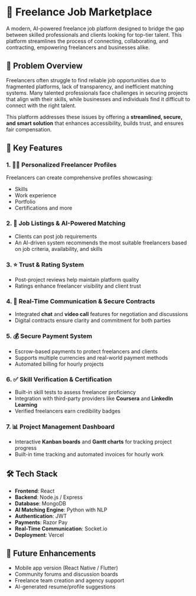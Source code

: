 # 💼 Freelance Job Marketplace

A modern, AI-powered freelance job platform designed to bridge the gap between skilled professionals and clients looking for top-tier talent. This platform streamlines the process of connecting, collaborating, and contracting, empowering freelancers and businesses alike.


## 🧩 Problem Overview

Freelancers often struggle to find reliable job opportunities due to fragmented platforms, lack of transparency, and inefficient matching systems. Many talented professionals face challenges in securing projects that align with their skills, while businesses and individuals find it difficult to connect with the right talent.

This platform addresses these issues by offering a **streamlined, secure, and smart solution** that enhances accessibility, builds trust, and ensures fair compensation.



## 🚀 Key Features

### 1. 🧑‍💻 Personalized Freelancer Profiles  
Freelancers can create comprehensive profiles showcasing:
- Skills
- Work experience
- Portfolio
- Certifications and more

### 2. 📄 Job Listings & AI-Powered Matching  
- Clients can post job requirements  
- An AI-driven system recommends the most suitable freelancers based on job criteria, availability, and skills

### 3. ⭐ Trust & Rating System  
- Post-project reviews help maintain platform quality  
- Ratings enhance freelancer visibility and client trust

### 4. 💬 Real-Time Communication & Secure Contracts  
- Integrated **chat** and **video call** features for negotiation and discussions  
- Digital contracts ensure clarity and commitment for both parties

### 5. 💰 Secure Payment System  
- Escrow-based payments to protect freelancers and clients  
- Supports multiple currencies and real-world payment methods  
- Automated billing for hourly projects

### 6. ✅ Skill Verification & Certification  
- Built-in skill tests to assess freelancer proficiency  
- Integration with third-party providers like **Coursera** and **LinkedIn Learning**  
- Verified freelancers earn credibility badges

### 7. 📊 Project Management Dashboard  
- Interactive **Kanban boards** and **Gantt charts** for tracking project progress  
- Built-in time tracking and automated invoices for hourly work


## 🛠️ Tech Stack 

- **Frontend**: React 
- **Backend**: Node.js /  Express  
- **Database**:  MongoDB  
- **AI Matching Engine**: Python with NLP  
- **Authentication**: JWT 
- **Payments**: Razor Pay 
- **Real-Time Communication**: Socket.io  
- **Deployment**: Vercel   




## 🧠 Future Enhancements

- Mobile app version (React Native / Flutter)  
- Community forums and discussion boards  
- Freelance team creation and agency support  
- AI-generated resume/profile suggestions  







